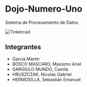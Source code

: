 # Dojo-Numero-Uno
Sistema de Procesamiento de Datos

![Tinkercad](https://github.com/magikboy/Dojo-N-mero-Uno/blob/9fda5f55283271cb44782226c9c7c50792b41752/ArduinoTinkercad.jpg)


## Integrantes 
- Garcia Martin
- BOSCO MASCARO, Massimo Ariel
- GARGIULO MUNDO, Camila
- HRUSZCZAK, Nicolas Gabriel
- HERMOSILLA, Sebastián Emanuel
